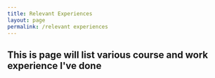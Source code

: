 ```yaml
---
title: Relevant Experiences
layout: page
permalink: /relevant experiences
---
```

## This is page will list various course and work experience I've done 

